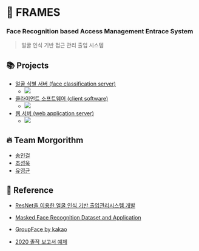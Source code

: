 # 🚪 FRAMES
### **F**ace **R**ecognition based **A**ccess **M**anagement **E**ntrace **S**ystem
> 얼굴 인식 기반 접근 관리 출입 시스템

## 📚 Projects

- [얼굴 식별 서버 (face classification server)](https://github.com/KPUMorgorithm/frames-classification-server)
  - ![](https://raw.githubusercontent.com/outstanding1301/FRAMES/master/face_classification_server.png)
- [클라이언트 소프트웨어 (client software)](https://github.com/KPUMorgorithm/frames-client)
  - ![](https://raw.githubusercontent.com/outstanding1301/FRAMES/master/client.png)
- [웹 서버 (web application server)](https://github.com/KPUMorgorithm/frames-web-server)
  - ![](https://raw.githubusercontent.com/outstanding1301/FRAMES/master/was.png)


## 🔥 Team Morgorithm

- [송인걸](https://github.com/outstanding1301)
- [조성욱](https://github.com/jo631)
- [유영균](https://github.com/YoungKyonYou)

## 🚀 Reference
- [ResNet을 이용한 얼굴 인식 기반 출입관리시스템 개발](http://koreascience.or.kr/article/JAKO201925454133857.page)
- [Masked Face Recognition Dataset and Application](https://arxiv.org/abs/2003.09093)
- [GroupFace by kakao](https://tech.kakaoenterprise.com/63)


- [2020 졸작 보고서 예제](https://github.com/KPU-Tmemo/KPU-Tmemo/tree/master/2020)
